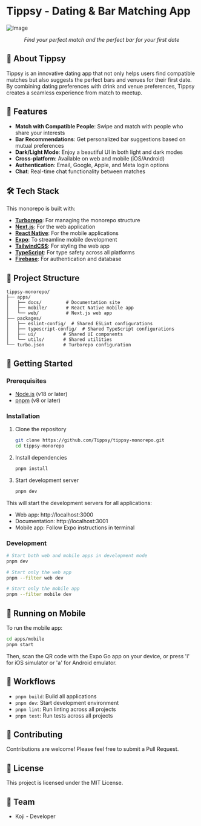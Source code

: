 # Tippsy - Dating & Bar Matching App

![Image](https://github.com/user-attachments/assets/a1e7e0cd-fd70-4d7d-8ce8-45ba85b7b17f)

<div align="center">
  <p><em>Find your perfect match and the perfect bar for your first date</em></p>
</div>

## 🍹 About Tippsy

Tippsy is an innovative dating app that not only helps users find compatible matches but also suggests the perfect bars and venues for their first date. By combining dating preferences with drink and venue preferences, Tippsy creates a seamless experience from match to meetup.

## 🚀 Features

- **Match with Compatible People**: Swipe and match with people who share your interests
- **Bar Recommendations**: Get personalized bar suggestions based on mutual preferences
- **Dark/Light Mode**: Enjoy a beautiful UI in both light and dark modes
- **Cross-platform**: Available on web and mobile (iOS/Android)
- **Authentication**: Email, Google, Apple, and Meta login options
- **Chat**: Real-time chat functionality between matches

## 🛠️ Tech Stack

This monorepo is built with:

- **[Turborepo](https://turbo.build/repo)**: For managing the monorepo structure
- **[Next.js](https://nextjs.org/)**: For the web application
- **[React Native](https://reactnative.dev/)**: For the mobile applications
- **[Expo](https://expo.dev/)**: To streamline mobile development
- **[TailwindCSS](https://tailwindcss.com/)**: For styling the web app
- **[TypeScript](https://www.typescriptlang.org/)**: For type safety across all platforms
- **[Firebase](https://firebase.google.com/)**: For authentication and database

## 📂 Project Structure

```
tippsy-monorepo/
├── apps/
│   ├── docs/         # Documentation site
│   ├── mobile/       # React Native mobile app
│   └── web/          # Next.js web app
├── packages/
│   ├── eslint-config/  # Shared ESLint configurations
│   ├── typescript-config/  # Shared TypeScript configurations
│   ├── ui/          # Shared UI components
│   └── utils/       # Shared utilities
└── turbo.json       # Turborepo configuration
```

## 🧰 Getting Started

### Prerequisites

- [Node.js](https://nodejs.org/) (v18 or later)
- [pnpm](https://pnpm.io/) (v8 or later)

### Installation

1. Clone the repository
   ```sh
   git clone https://github.com/Tippsy/tippsy-monorepo.git
   cd tippsy-monorepo
   ```

2. Install dependencies
   ```sh
   pnpm install
   ```

3. Start development server
   ```sh
   pnpm dev
   ```

This will start the development servers for all applications:
- Web app: http://localhost:3000
- Documentation: http://localhost:3001
- Mobile app: Follow Expo instructions in terminal

### Development

```bash
# Start both web and mobile apps in development mode
pnpm dev

# Start only the web app
pnpm --filter web dev

# Start only the mobile app
pnpm --filter mobile dev
```

## 📱 Running on Mobile

To run the mobile app:

```sh
cd apps/mobile
pnpm start
```

Then, scan the QR code with the Expo Go app on your device, or press 'i' for iOS simulator or 'a' for Android emulator.

## 🔄 Workflows

- `pnpm build`: Build all applications
- `pnpm dev`: Start development environment
- `pnpm lint`: Run linting across all projects
- `pnpm test`: Run tests across all projects

## 🤝 Contributing

Contributions are welcome! Please feel free to submit a Pull Request.

## 📄 License

This project is licensed under the MIT License.

## 👥 Team

- Koji - Developer 
